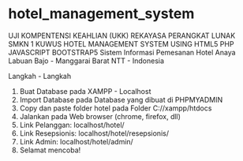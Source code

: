 # hotel_management_system
UJI KOMPENTENSI KEAHLIAN (UKK) REKAYASA PERANGKAT LUNAK SMKN 1 KUWUS 
HOTEL MANAGEMENT SYSTEM USING HTML5 PHP JAVASCRIPT BOOTSTRAP5
Sistem Informasi Pemesanan Hotel Anaya Labuan Bajo - Manggarai Barat NTT - Indonesia

Langkah - Langkah
1. Buat Database pada XAMPP - Localhost
2. Import Database pada Database yang dibuat di PHPMYADMIN
3. Copy dan paste folder hotel pada Folder C://xampp/htdocs
4. Jalankan pada Web browser (chrome, firefox, dll)
5. Link Pelanggan: localhost/hotel/
6. Link Resepsionis: localhost/hotel/resepsionis/
7. Link Admin: localhost/hotel/admin/
8. Selamat mencoba! 
